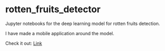 # rotten_fruits_detector

Jupyter notebooks for the deep learning model for rotten fruits detection.

I have made a mobile application around the model.

Check it out: [Link](https://github.com/AbdelhakimMhioul/rfd_mobile_app)
